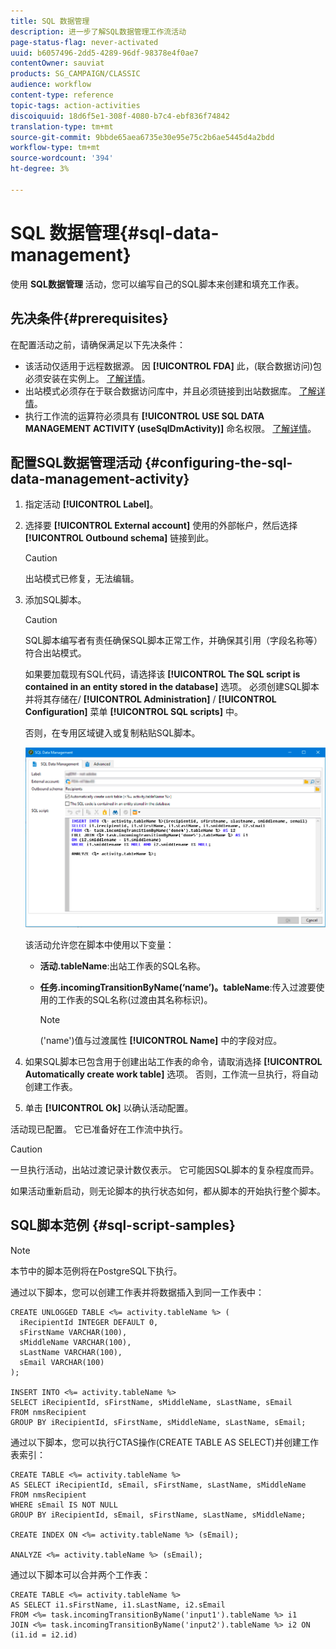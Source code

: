 ```yaml
---
title: SQL 数据管理
description: 进一步了解SQL数据管理工作流活动
page-status-flag: never-activated
uuid: b6057496-2dd5-4289-96df-98378e4f0ae7
contentOwner: sauviat
products: SG_CAMPAIGN/CLASSIC
audience: workflow
content-type: reference
topic-tags: action-activities
discoiquuid: 18d6f5e1-308f-4080-b7c4-ebf836f74842
translation-type: tm+mt
source-git-commit: 9bbde65aea6735e30e95e75c2b6ae5445d4a2bdd
workflow-type: tm+mt
source-wordcount: '394'
ht-degree: 3%

---
```



# SQL 数据管理{#sql-data-management}

使用 **SQL数据管理** 活动，您可以编写自己的SQL脚本来创建和填充工作表。

## 先决条件{#prerequisites}

在配置活动之前，请确保满足以下先决条件：

* 该活动仅适用于远程数据源。 因 **[!UICONTROL FDA]** 此，(联合数据访问)包必须安装在实例上。 [了解详情](../../installation/using/about-fda.md)。
* 出站模式必须存在于联合数据访问库中，并且必须链接到出站数据库。 [了解详情](../../configuration/using/about-schema-reference.md)。
* 执行工作流的运算符必须具有 **[!UICONTROL USE SQL DATA MANAGEMENT ACTIVITY (useSqlDmActivity)]** 命名权限。 [了解详情](../../platform/using/access-management.md#named-rights)。

## 配置SQL数据管理活动 {#configuring-the-sql-data-management-activity}

1. 指定活动 **[!UICONTROL Label]**。
1. 选择要 **[!UICONTROL External account]** 使用的外部帐户，然后选择 **[!UICONTROL Outbound schema]** 链接到此。

   >[!CAUTION]
   >
   >出站模式已修复，无法编辑。

1. 添加SQL脚本。

   >[!CAUTION]
   >
   >SQL脚本编写者有责任确保SQL脚本正常工作，并确保其引用（字段名称等） 符合出站模式。

   如果要加载现有SQL代码，请选择该 **[!UICONTROL The SQL script is contained in an entity stored in the database]** 选项。 必须创建SQL脚本并将其存储在/ **[!UICONTROL Administration]** / **[!UICONTROL Configuration]** 菜单 **[!UICONTROL SQL scripts]** 中。

   否则，在专用区域键入或复制粘贴SQL脚本。

   ![](assets/sql_datamanagement.png)

   该活动允许您在脚本中使用以下变量：

   * **活动.tableName**:出站工作表的SQL名称。
   * **任务.incomingTransitionByName(‘name’)。tableName**:传入过渡要使用的工作表的SQL名称(过渡由其名称标识)。

      >[!NOTE]
      >
      >(&#39;name&#39;)值与过渡属性 **[!UICONTROL Name]** 中的字段对应。

1. 如果SQL脚本已包含用于创建出站工作表的命令，请取消选择 **[!UICONTROL Automatically create work table]** 选项。 否则，工作流一旦执行，将自动创建工作表。
1. 单击 **[!UICONTROL Ok]** 以确认活动配置。

活动现已配置。 它已准备好在工作流中执行。

>[!CAUTION]
>
>一旦执行活动，出站过渡记录计数仅表示。 它可能因SQL脚本的复杂程度而异。
>  
>如果活动重新启动，则无论脚本的执行状态如何，都从脚本的开始执行整个脚本。

## SQL脚本范例 {#sql-script-samples}

>[!NOTE]
>
>本节中的脚本范例将在PostgreSQL下执行。

通过以下脚本，您可以创建工作表并将数据插入到同一工作表中：

```
CREATE UNLOGGED TABLE <%= activity.tableName %> (
  iRecipientId INTEGER DEFAULT 0,
  sFirstName VARCHAR(100),
  sMiddleName VARCHAR(100),
  sLastName VARCHAR(100),
  sEmail VARCHAR(100)
);

INSERT INTO <%= activity.tableName %>
SELECT iRecipientId, sFirstName, sMiddleName, sLastName, sEmail
FROM nmsRecipient
GROUP BY iRecipientId, sFirstName, sMiddleName, sLastName, sEmail;
```

通过以下脚本，您可以执行CTAS操作(CREATE TABLE AS SELECT)并创建工作表索引：

```
CREATE TABLE <%= activity.tableName %>
AS SELECT iRecipientId, sEmail, sFirstName, sLastName, sMiddleName
FROM nmsRecipient
WHERE sEmail IS NOT NULL
GROUP BY iRecipientId, sEmail, sFirstName, sLastName, sMiddleName;

CREATE INDEX ON <%= activity.tableName %> (sEmail);

ANALYZE <%= activity.tableName %> (sEmail);
```

通过以下脚本可以合并两个工作表：

```
CREATE TABLE <%= activity.tableName %>
AS SELECT i1.sFirstName, i1.sLastName, i2.sEmail
FROM <%= task.incomingTransitionByName('input1').tableName %> i1
JOIN <%= task.incomingTransitionByName('input2').tableName %> i2 ON (i1.id = i2.id)
```

